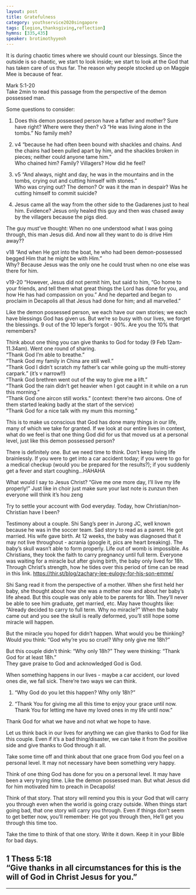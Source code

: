 ```yaml
---  
layout: post  
title: Gratefulness  
category: youthservice2020singapore  
tags: [legion,thanksgiving,reflection]  
hymns: [335,435]  
speaker: brotimothyyeoh  
---  
```

It is during chaotic times where we should count our blessings. Since the outside is so chaotic, we start to look inside; we start to look at the God that has taken care of us thus far. The reason why people stocked up on Maggie Mee is because of fear.

Mark 5:1-20  
Take 2min to read this passage from the perspective of the demon possessed man. 

Some questions to consider:  
1. Does this demon possessed person have a father and mother? Sure have right? Where were they then? v3 “He was living alone in the tombs.” No family meh?

2. v4 “because he had often been bound with shackles and chains. And the chains had been pulled apart by him, and the shackles broken in pieces; neither could anyone tame him.”  
Who chained him? Family? Villagers? How did he feel?

3. v5 “And always, night and day, he was in the mountains and in the tombs, crying out and cutting himself with stones.”  
Who was crying out? The demon? Or was it the man in despair? Was he cutting himself to commit suicide?

4. Jesus came all the way from the other side to the Gadarenes just to heal him. Evidence? Jesus only healed this guy and then was chased away by the villagers because the pigs died. 

The guy must’ve thought: When no one understood what I was going through, this man Jesus did. And now all they want to do is drive Him away??

v18 “And when He got into the boat, he who had been demon-possessed begged Him that he might be with Him.”  
Why? Because Jesus was the only one he could trust when no one else was there for him. 

v19-20 “However, Jesus did not permit him, but said to him, “Go home to your friends, and tell them what great things the Lord has done for you, and how He has had compassion on you.” And he departed and began to proclaim in Decapolis all that Jesus had done for him; and all marvelled.”

Like the demon possessed person, we each have our own stories; we each have blessings God has given us. But we’re so busy with our lives, we forget the blessings. 9 out of the 10 leper’s forgot - 90%. Are you the 10% that remembers?

Think about one thing you can give thanks to God for today (9 Feb 12am-11.34am). Went one round of sharing.  
“Thank God I’m able to breathe.”  
“Thank God my family in China are still well.”  
“Thank God I didn’t scratch my father’s car while going up the multi-storey carpark.” (it’s v narrow!!)  
“Thank God brethren went out of the way to give me a lift.”  
“Thank God the rain didn’t get heavier when I got caught in it while on a run this morning.”  
“Thank God one aircon still works.” (context: there’re two aircons. One of them started leaking badly at the start of the service)  
“Thank God for a nice talk with my mum this morning.”

This is to make us conscious that God has done many things in our life, many of which we take for granted. If we look at our entire lives in context, what do we feel is that one thing God did for us that moved us at a personal level, just like this demon possessed person?

There is definitely one. But we need time to think. Don’t keep living life brainlessly. If you were to get into a car accident today; if you were to go for a medical checkup (would you be prepared for the results?); if you suddenly get a fever and start coughing...HAHAHA

What would I say to Jesus Christ? “Give me one more day, I’ll live my life properly!” Just like in choir just make sure your last note is zunzun then everyone will think it’s hou zeng

Try to settle your account with God everyday. Today, how Christian/non-Christian have I been?

Testimony about a couple. Shi Sang’s peer in Jurong JC, well known because he was in the soccer team. Sad story to read as a parent. He got married. His wife gave birth. At 12 weeks, the baby was diagnosed that it may not live throughout - acrania (google it, pics are heart breaking). The baby’s skull wasn’t able to form properly. Life out of womb is impossible. As Christians, they took the faith to carry pregnancy until full term. Everyone was waiting for a miracle but after giving birth, the baby only lived for 18h. Through Christ’s strength, how he tides over this period of time can be read in this link. https://thir.st/blog/zachary-lee-eulogy-for-his-son-emme/

Shi Sang read it from the perspective of a mother. When she first held her baby, she thought about how she was a mother now and about her baby’s life ahead. But this couple was only able to be parents for 18h. They’ll never be able to see him graduate, get married, etc. May have thoughts like: “Already decided to carry to full term. Why no miracle?” When the baby came out and you see the skull is really deformed, you’ll still hope some miracle will happen. 

But the miracle you hoped for didn’t happen. What would you be thinking? Would you think: “God why’re you so cruel? Why only give me 18h?”

But this couple didn’t think: “Why only 18h?” They were thinking: “Thank God for at least 18h.”  
They gave praise to God and acknowledged God is God. 

When something happens in our lives - maybe a car accident, our loved ones die, we fall sick. There’re two ways we can think.

1) “Why God do you let this happen? Why only 18h?”

2) “Thank You for giving me all this time to enjoy your grace until now. Thank You for letting me have my loved ones in my life until now.”

Thank God for what we have and not what we hope to have. 

Let us think back in our lives for anything we can give thanks to God for like this couple. Even if it’s a bad thing/disaster, we can take it from the positive side and give thanks to God through it all. 

Take some time off and think about that one grace from God you feel on a personal level. It may not necessary have been something very happy.

Think of one thing God has done for you on a personal level. It may have been a very trying time. Like the demon possessed man. But what Jesus did for him motivated him to preach in Decapolis!

Think of that story. That story will remind you this is your God that will carry you through even when the world is going crazy outside. When things start going bad, that one story will carry you through. Even if things don’t seem to get better now, you’ll remember: He got you through then, He’ll get you through this time too.

Take the time to think of that one story. Write it down. Keep it in your Bible for bad days. 

1 Thess 5:18  
“Give thanks in all circumstances for this is the will of God in Christ Jesus for you.”  
----  
****

